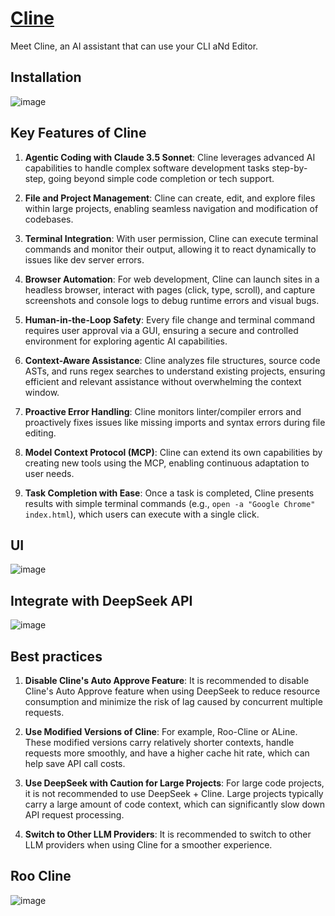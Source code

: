 # [Cline](https://github.com/cline/cline)

Meet Cline, an AI assistant that can use your CLI aNd Editor.

## Installation

![image](./assets/cline-00.png)

## Key Features of Cline

1. **Agentic Coding with Claude 3.5 Sonnet**: Cline leverages advanced AI capabilities to handle complex software development tasks step-by-step, going beyond simple code completion or tech support.

2. **File and Project Management**: Cline can create, edit, and explore files within large projects, enabling seamless navigation and modification of codebases.

3. **Terminal Integration**: With user permission, Cline can execute terminal commands and monitor their output, allowing it to react dynamically to issues like dev server errors.

4. **Browser Automation**: For web development, Cline can launch sites in a headless browser, interact with pages (click, type, scroll), and capture screenshots and console logs to debug runtime errors and visual bugs.

5. **Human-in-the-Loop Safety**: Every file change and terminal command requires user approval via a GUI, ensuring a secure and controlled environment for exploring agentic AI capabilities.

6. **Context-Aware Assistance**: Cline analyzes file structures, source code ASTs, and runs regex searches to understand existing projects, ensuring efficient and relevant assistance without overwhelming the context window.

7. **Proactive Error Handling**: Cline monitors linter/compiler errors and proactively fixes issues like missing imports and syntax errors during file editing.

8. **Model Context Protocol (MCP)**: Cline can extend its own capabilities by creating new tools using the MCP, enabling continuous adaptation to user needs.

9. **Task Completion with Ease**: Once a task is completed, Cline presents results with simple terminal commands (e.g., `open -a "Google Chrome" index.html`), which users can execute with a single click.

## UI

![image](./assets/cline-01.png)

## Integrate with DeepSeek API

![image](./assets/cline-02.png)

## Best practices

1. **Disable Cline's Auto Approve Feature**: It is recommended to disable Cline's Auto Approve feature when using DeepSeek to reduce resource consumption and minimize the risk of lag caused by concurrent multiple requests.

2. **Use Modified Versions of Cline**: For example, Roo-Cline or ALine. These modified versions carry relatively shorter contexts, handle requests more smoothly, and have a higher cache hit rate, which can help save API call costs.

3. **Use DeepSeek with Caution for Large Projects**: For large code projects, it is not recommended to use DeepSeek + Cline. Large projects typically carry a large amount of code context, which can significantly slow down API request processing.

4. **Switch to Other LLM Providers**: It is recommended to switch to other LLM providers when using Cline for a smoother experience.

## Roo Cline

![image](./assets/roocline-00.png)
